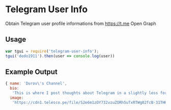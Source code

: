 # Telegram User Info 

Obtain Telegram user profile informations from https://t.me Open Graph

## Usage

```javascript
var tgui = require('telegram-user-info');
tgui('dedo1911').then(user => console.log(user))
```

## Example Output

```javascript
{ name: 'Durov\'s Channel',
  bio:
   'This is where I post thoughts about Telegram in a slightly less formal and more direct way than in the official Telegram blog (~70% of which is also written mostly by yours truly). Subscribe only if you\'re a hardcore Telegram fan.',
  image:
   'https://cdn1.telesco.pe/file/S2e6m1zOY732vzuZORh5uTxRTWg02fcB-31THHiucFv08i54tEwF4c4JZm3RzMJN29TbJMSdFxlxQaO-r3OHNs-CUbAEuYltfJMD1Lpm4oHTm6q3ZwP5O2T6dVg8mHBGUNsIJYd-fFxv2nFXQPCdsn6JhkRNku1qH_Wq8ep0eSt3j4gfJMShWCD9jQD4j6bfYHG9JXoTjlHSAf0Ht7gOYr6lArbMc8V-pWJkHeQN2ns4k5XKk1Zadxr8gx8nRqGt6ZalxWHfjsW2921zwFrdykaUD5qVaQ3imY9rmuJgHvxQs-SgF7ESYBtsI7EDv59fwRpPWZOjpxlC2X5Lce3wLQ.jpg' }
```
